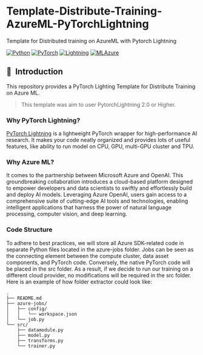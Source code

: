 # Template-Distribute-Training-AzureML-PyTorchLightning
Template for Distributed training on AzureML with Pytorch Lightning

<a href="https://pytorch.org/get-started/locally/"><img alt="Python" src="https://img.shields.io/badge/-Python 3.7--3.9-blue?style=for-the-badge&logo=python&logoColor=white"></a>
<a href="https://pytorch.org/get-started/locally/"><img alt="PyTorch" src="https://img.shields.io/badge/-PyTorch 2.0+-ee4c2c?style=for-the-badge&logo=pytorch&logoColor=white"></a>
<a href="https://pytorchlightning.ai/"><img alt="Lightning" src="https://img.shields.io/badge/-Lightning 2.0+-792ee5?style=for-the-badge&logo=pytorchlightning&logoColor=white"></a>
<a href="https://ml.azure.com/"><img alt="MLAzure" src="https://img.shields.io/badge/azure-%230072C6.svg?style=for-the-badge&logo=microsoftazure&logoColor=white"></a>

## 📌&nbsp;&nbsp;Introduction
This repository provides a PyTorch Lighting Template for Distribute Training on Azure ML.

> This template was aim to user PytorchLightning 2.0 or Higher. 



### Why PyTorch Lightning?
[PyTorch Lightning](https://github.com/PyTorchLightning/pytorch-lightning) is a lightweight PyTorch wrapper for high-performance AI research.
It makes your code neatly organized and provides lots of useful features, like ability to run model on CPU, GPU, multi-GPU cluster and TPU.

### Why Azure ML?
It comes to the partnership between Microsoft Azure and OpenAI. This groundbreaking collaboration introduces a cloud-based platform designed to empower developers and data scientists to swiftly and effortlessly build and deploy AI models. Leveraging Azure OpenAI, users gain access to a comprehensive suite of cutting-edge AI tools and technologies, enabling intelligent applications that harness the power of natural language processing, computer vision, and deep learning.

### Code Structure
To adhere to best practices, we will store all Azure SDK-related code in separate Python files located in the azure-jobs folder. Jobs can be seen as the connecting element between the compute cluster, data asset components, and PyTorch code. Conversely, the native PyTorch code will be placed in the src folder. As a result, if we decide to run our training on a different cloud provider, no modifications will be required in the src folder.
Here is an example of how folder extractor could look like:
```
.
├── README.md
├── azure-jobs/
│   ├── config/
│   │   └── workspace.json
│   └── job.py
└── src/
    ├── datamodule.py
    ├── model.py
    ├── transforms.py
    └── trainer.py
```